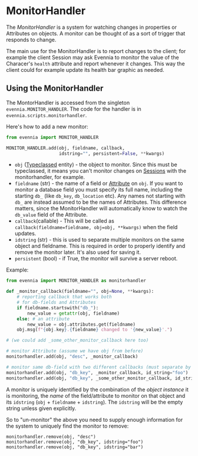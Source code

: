 # MonitorHandler


The *MonitorHandler* is a system for watching changes in properties or Attributes on objects. A
monitor can be thought of as a sort of trigger that responds to change.

The main use for the MonitorHandler is to report changes to the client; for example the client
Session may ask Evennia to monitor the value of the Characer's `health` attribute and report
whenever it changes. This way the client could for example update its health bar graphic as needed.

## Using the MonitorHandler

The MontorHandler is accessed from the singleton `evennia.MONITOR_HANDLER`. The code for the handler
is in `evennia.scripts.monitorhandler`.

Here's how to add a new monitor: 

```python
from evennia import MONITOR_HANDLER

MONITOR_HANDLER.add(obj, fieldname, callback,
                    idstring="", persistent=False, **kwargs)

```

 - `obj` ([Typeclassed](./Typeclasses) entity) - the object to monitor. Since this must be
typeclassed, it means you can't monitor changes on [Sessions](./Sessions) with the monitorhandler, for
example.
 - `fieldname` (str) - the name of a field or [Attribute](./Attributes) on `obj`. If you want to
monitor a database field you must specify its full name, including the starting `db_` (like
`db_key`, `db_location` etc). Any names not starting with `db_` are instead assumed to be the names
of Attributes. This difference matters, since the MonitorHandler will automatically know to watch
the `db_value` field of the Attribute.
 - `callback`(callable) - This will be called as `callback(fieldname=fieldname, obj=obj, **kwargs)`
when the field updates.
 - `idstring` (str) - this is used to separate multiple monitors on the same object and fieldname.
This is required in order to properly identify and remove the monitor later. It's also used for
saving it.
 - `persistent` (bool) - if True, the monitor will survive a server reboot.

Example: 

```python
from evennia import MONITOR_HANDLER as monitorhandler

def _monitor_callback(fieldname="", obj=None, **kwargs):    
    # reporting callback that works both
    # for db-fields and Attributes
    if fieldname.startswith("db_"):
        new_value = getattr(obj, fieldname)
    else: # an attribute    
        new_value = obj.attributes.get(fieldname)
    obj.msg(f"{obj.key}.{fieldname} changed to '{new_value}'.")

# (we could add _some_other_monitor_callback here too)

# monitor Attribute (assume we have obj from before)
monitorhandler.add(obj, "desc", _monitor_callback)  

# monitor same db-field with two different callbacks (must separate by id_string)
monitorhandler.add(obj, "db_key", _monitor_callback, id_string="foo")  
monitorhandler.add(obj, "db_key", _some_other_monitor_callback, id_string="bar")

```

A monitor is uniquely identified by the combination of the *object instance* it is monitoring, the
*name* of the field/attribute to monitor on that object and its `idstring` (`obj` + `fieldname` +
`idstring`). The `idstring` will be the empty string unless given explicitly.

So to "un-monitor" the above you need to supply enough information for the system to uniquely find
the monitor to remove:

```
monitorhandler.remove(obj, "desc")
monitorhandler.remove(obj, "db_key", idstring="foo")
monitorhandler.remove(obj, "db_key", idstring="bar")
```